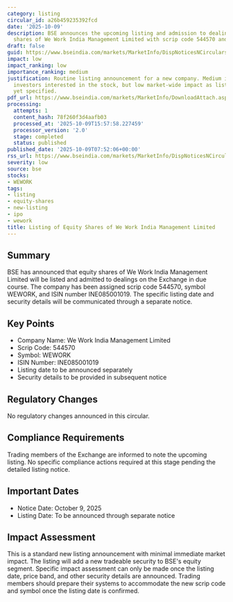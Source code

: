 ```yaml
---
category: listing
circular_id: a26b459235392fcd
date: '2025-10-09'
description: BSE announces the upcoming listing and admission to dealings of equity
  shares of We Work India Management Limited with scrip code 544570 and symbol WEWORK.
draft: false
guid: https://www.bseindia.com/markets/MarketInfo/DispNoticesNCirculars.aspx?Noticeid={7333E46C-6E06-442E-AB02-1FA00FC97A63}&noticeno=20251009-8&dt=10/09/2025&icount=8&totcount=64&flag=0
impact: low
impact_ranking: low
importance_ranking: medium
justification: Routine listing announcement for a new company. Medium importance for
  investors interested in the stock, but low market-wide impact as listing date not
  yet specified.
pdf_url: https://www.bseindia.com/markets/MarketInfo/DownloadAttach.aspx?id=20251009-8&attachedId=
processing:
  attempts: 1
  content_hash: 78f260f3d4aafb03
  processed_at: '2025-10-09T15:57:58.227459'
  processor_version: '2.0'
  stage: completed
  status: published
published_date: '2025-10-09T07:52:06+00:00'
rss_url: https://www.bseindia.com/markets/MarketInfo/DispNoticesNCirculars.aspx?Noticeid={7333E46C-6E06-442E-AB02-1FA00FC97A63}&noticeno=20251009-8&dt=10/09/2025&icount=8&totcount=64&flag=0
severity: low
source: bse
stocks:
- WEWORK
tags:
- listing
- equity-shares
- new-listing
- ipo
- wework
title: Listing of Equity Shares of We Work India Management Limited
---
```


## Summary

BSE has announced that equity shares of We Work India Management Limited will be listed and admitted to dealings on the Exchange in due course. The company has been assigned scrip code 544570, symbol WEWORK, and ISIN number INE085001019. The specific listing date and security details will be communicated through a separate notice.

## Key Points

- Company Name: We Work India Management Limited
- Scrip Code: 544570
- Symbol: WEWORK
- ISIN Number: INE085001019
- Listing date to be announced separately
- Security details to be provided in subsequent notice

## Regulatory Changes

No regulatory changes announced in this circular.

## Compliance Requirements

Trading members of the Exchange are informed to note the upcoming listing. No specific compliance actions required at this stage pending the detailed listing notice.

## Important Dates

- Notice Date: October 9, 2025
- Listing Date: To be announced through separate notice

## Impact Assessment

This is a standard new listing announcement with minimal immediate market impact. The listing will add a new tradeable security to BSE's equity segment. Specific impact assessment can only be made once the listing date, price band, and other security details are announced. Trading members should prepare their systems to accommodate the new scrip code and symbol once the listing date is confirmed.